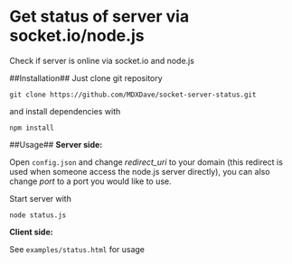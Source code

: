 # Get status of server via socket.io/node.js
Check if server is online via socket.io and node.js

##Installation##
Just clone git repository

``git clone https://github.com/MDXDave/socket-server-status.git``

and install dependencies with

``npm install``

##Usage##
**Server side:** 

Open ``config.json`` and change *redirect_uri* to your domain (this redirect is used when someone access the node.js server directly), you can also change *port* to a port you would like to use.

Start server with 

``node status.js``

**Client side:**

See ``examples/status.html`` for usage


 